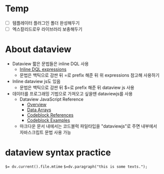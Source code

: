 
# Temp
- [ ] 템플레이터 플러그인 폴더 완성해두기
- [ ] 엑스칼리드로우 라이브러리 보충해두기

# About dataview
- Dataview 짧은 문법들은 inline DQL 사용
	- [Inline DQL expressions](https://blacksmithgu.github.io/obsidian-dataview/query/expressions)
	- 문법은 백틱으로 감싼 뒤 =로 prefix 해준 뒤 위 expressions 참고해 사용하기
- Inline dataview js도 있음
	- 문법은 백틱으로 감싼 뒤 $=로 prefix 해준 뒤 dataview js 사용
- 데이터를 프로그래밍 기법으로 가져오고 싶을땐 dataviewjs를 사용
	- Dataview JavaScript Reference
		- [Overview](https://blacksmithgu.github.io/obsidian-dataview/api/intro/)
		- [Data Arrays](https://blacksmithgu.github.io/obsidian-dataview/api/data-array/)
		- [Codeblock References](https://blacksmithgu.github.io/obsidian-dataview/api/code-reference/)
		- [Codeblock Examples](https://blacksmithgu.github.io/obsidian-dataview/api/code-examples/)
	- 마크다운 문서 내에서는 코드블럭 파일타입을 "dataviewjs"로 주면 내부에서 자바스크립트 문법 사용 가능

# dataview syntax practice
`$= dv.current().file.mtime`
`$=dv.paragraph("this is some texts.");`
